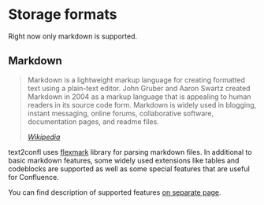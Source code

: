 # Storage formats

Right now only markdown is supported.

## Markdown

> Markdown is a lightweight markup language for creating formatted text using a plain-text editor. John Gruber and Aaron Swartz created Markdown in 2004 as a markup language that is appealing to human readers in its source code form. Markdown is widely used in blogging, instant messaging, online forums, collaborative software, documentation pages, and readme files.
>
> <cite>[Wikipedia](https://en.wikipedia.org/wiki/Markdown)</cite>

text2confl uses [flexmark](https://github.com/vsch/flexmark-java) library for parsing markdown files. In additional to
basic markdown features, some widely used extensions like tables and codeblocks are supported as well as some special
features that are useful for Confluence.

You can find description of supported features [on separate page](storage-formats/markdown.md).